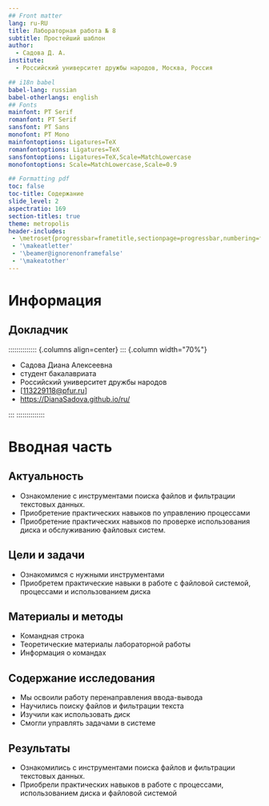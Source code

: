 ```yaml
---
## Front matter
lang: ru-RU
title: Лабораторная работа № 8
subtitle: Простейший шаблон
author:
  - Cадова Д. А.
institute:
  - Российский университет дружбы народов, Москва, Россия

## i18n babel
babel-lang: russian
babel-otherlangs: english
## Fonts
mainfont: PT Serif
romanfont: PT Serif
sansfont: PT Sans
monofont: PT Mono
mainfontoptions: Ligatures=TeX
romanfontoptions: Ligatures=TeX
sansfontoptions: Ligatures=TeX,Scale=MatchLowercase
monofontoptions: Scale=MatchLowercase,Scale=0.9

## Formatting pdf
toc: false
toc-title: Содержание
slide_level: 2
aspectratio: 169
section-titles: true
theme: metropolis
header-includes:
 - \metroset{progressbar=frametitle,sectionpage=progressbar,numbering=fraction}
 - '\makeatletter'
 - '\beamer@ignorenonframefalse'
 - '\makeatother'
---
```


# Информация

## Докладчик

:::::::::::::: {.columns align=center}
::: {.column width="70%"}

  * Садова Диана Алексеевна
  * студент бакалавриата
  * Российский университет дружбы народов
  * [113229118@pfur.ru]
  * <https://DianaSadova.github.io/ru/>

:::
::::::::::::::

# Вводная часть

## Актуальность

- Ознакомление с инструментами поиска файлов и фильтрации текстовых данных.
- Приобретение практических навыков по управлению процессами
- Приобретение практических навыков по проверке использования диска и обслуживанию файловых систем.

## Цели и задачи

- Ознакомимся с нужными инструментами
- Приобретем практические навыки в работе с файловой системой, процессами и использованием диска

## Материалы и методы

- Командная строка
- Теоретические материалы лабораторной работы
- Информация о командах

## Содержание исследования

- Мы освоили работу перенаправления ввода-вывода
- Научились поиску файлов и фильтрации текста
- Изучили как использовать диск
- Смогли управлять задачами в системе

## Результаты

- Ознакомились с инструментами поиска файлов и фильтрации текстовых данных.
- Приобрели практических навыков в работе с процессами, использованием диска и файловой системой
